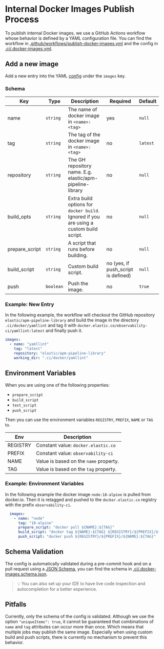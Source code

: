 # Internal Docker Images Publish Process

To publish internal Docker images, we use a GitHub Actions workflow whose behavior is defined by a YAML configuration
file. You can find the workflow in [.github/workflows/publish-docker-images.yml](../.github/workflows/publish-docker-images.yml)
and the config in [.ci/.docker-images.yml](../.ci/.docker-images.yml).

## Add a new image

Add a new entry into the YAML [config](../.ci/.docker-images.yml) under the `images` key.

### Schema

| Key            | Type      | Description                                                                             | Required                            | Default  |
|----------------|-----------|-----------------------------------------------------------------------------------------|-------------------------------------|----------|
| name           | `string`  | The name of docker image in `<name>:<tag>`                                              | yes                                 | `null`   |
| tag            | `string`  | The tag of the docker image in `<name>:<tag>`                                           | no                                  | `latest` |
| repository     | `string`  | The GH repository name. E.g. elastic/apm-pipeline-library                               | no                                  | `null`   |
| build_opts     | `string`  | Extra build options for `docker build`. Ignored if you are using a custom build script. | no                                  | `null`   |
| prepare_script | `string`  | A script that runs before building.                                                     | no                                  | `null`   |
| build_script   | `string`  | Custom build script.                                                                    | no (yes, if push_script is defined) | `null`   |
| push           | `boolean` | Push the image.                                                                         | no                                  | `true`   |

### Example: New Entry

In the following example, the workflow will checkout the GitHub repository `elastic/apm-pipeline-library` and build the
image in the directory `.ci/docker/yamllint` and tag it with `docker.elastic.co/observability-ci/yamllint:latest`
and finally push it.

```yaml
images:
  - name: "yamllint"
    tag: "latest"
    repository: "elastic/apm-pipeline-library"
    working_dir: ".ci/docker/yamllint"
```

## Environment Variables

When you are using one of the following properties:
- `prepare_script`
- `build_script`
- `test_script`
- `push_script`

Then you can use the environment variables `REGISTRY`, `PREFIX`, `NAME` or `TAG` to.

| Env      | Description                            |
|----------|----------------------------------------|
| REGISTRY | Constant value: `docker.elastic.co`    |
| PREFIX   | Constant value: `observability-ci`     |
| NAME     | Value is based on the `name` property. |
| TAG      | Value is based on the `tag` property.  |

### Example: Environment Variables

In the following example the docker image `node:18-alpine` is pulled from docker.io.
Then it is retagged and pushed to the `docker.elastic.co` registry with the prefix `observability-ci`.

```yaml
  images:
    - name: "node"
      tag: "18-alpine"
      prepare_script: "docker pull ${NAME}:${TAG}"
      build_script: "docker tag ${NAME}:${TAG} ${REGISTRY}/${PREFIX}/${NAME}:${TAG}"
      push_script: "docker push ${REGISTRY}/${PREFIX}/${NAME}:${TAG}"
```

## Schema Validation

The config is automatically validated during a pre-commit hook and on a pull request
using a [JSON Schema](https://json-schema.org/), you can find the schema in
[.ci/.docker-images.schema.json](../.ci/.docker-images.schema.json).

> 💡 You can also set up your IDE to have live code inspection and autocompletion for a better experience.

## Pitfalls

Currently, only the schema of the config is validated. Although we use the option `"uniqueItems": true`, it cannot be
guaranteed that combinations of `name` and `tag` attributes can occur more than once.
Which means that multiple jobs may publish the same image. Especially when using custom build and push scripts,
there is currently no mechanism to prevent this behavior.
